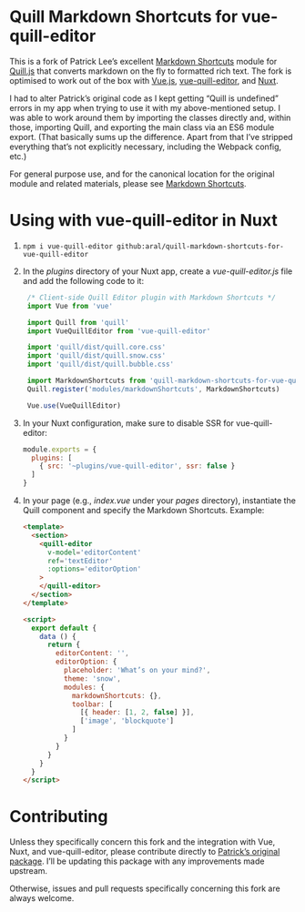 # Quill Markdown Shortcuts for vue-quill-editor

This is a fork of Patrick Lee’s excellent [Markdown Shortcuts](https://github.com/patleeman/quill-markdown-shortcuts) module for [Quill.js](https://quilljs.com) that converts markdown on the fly to formatted rich text. The fork is optimised to work out of the box with [Vue.js](https://vuejs.org), [vue-quill-editor](https://github.com/surmon-china/vue-quill-editor), and [Nuxt](https://nuxtjs.org).

I had to alter Patrick’s original code as I kept getting “Quill is undefined” errors in my app when trying to use it with my above-mentioned setup. I was able to work around them by importing the classes directly and, within those, importing Quill, and exporting the main class via an ES6 module export. (That basically sums up the difference. Apart from that I’ve stripped everything that’s not explicitly necessary, including the Webpack config, etc.)

For general purpose use, and for the canonical location for the original module and related materials, please see [Markdown Shortcuts](https://github.com/patleeman/quill-markdown-shortcuts).

# Using with vue-quill-editor in Nuxt

1. `npm i vue-quill-editor github:aral/quill-markdown-shortcuts-for-vue-quill-editor`

2. In the _plugins_ directory of your Nuxt app, create a _vue-quill-editor.js_ file and add the following code to it:

   ```javascript
    /* Client-side Quill Editor plugin with Markdown Shortcuts */
    import Vue from 'vue'

    import Quill from 'quill'
    import VueQuillEditor from 'vue-quill-editor'

    import 'quill/dist/quill.core.css'
    import 'quill/dist/quill.snow.css'
    import 'quill/dist/quill.bubble.css'

    import MarkdownShortcuts from 'quill-markdown-shortcuts-for-vue-quill-editor'
    Quill.register('modules/markdownShortcuts', MarkdownShortcuts)

    Vue.use(VueQuillEditor)
   ```

3. In your Nuxt configuration, make sure to disable SSR for vue-quill-editor:

    ```javascript
    module.exports = {
      plugins: [
        { src: '~plugins/vue-quill-editor', ssr: false }
      ]
    }
    ```

4. In your page (e.g., _index.vue_ under your _pages_ directory), instantiate the Quill component and specify the Markdown Shortcuts. Example:

    ```html
    <template>
      <section>
        <quill-editor
          v-model='editorContent'
          ref='textEditor'
          :options='editorOption'
        >
        </quill-editor>
      </section>
    </template>

    <script>
      export default {
        data () {
          return {
            editorContent: '',
            editorOption: {
              placeholder: 'What’s on your mind?',
              theme: 'snow',
              modules: {
                markdownShortcuts: {},
                toolbar: [
                  [{ header: [1, 2, false] }],
                  ['image', 'blockquote']
                ]
              }
            }
          }
        }
      }
    </script>
    ```

# Contributing

Unless they specifically concern this fork and the integration with Vue, Nuxt, and vue-quill-editor, please contribute directly to [Patrick’s original package](https://github.com/patleeman/quill-markdown-shortcuts). I’ll be updating this package with any improvements made upstream.

Otherwise, issues and pull requests specifically concerning this fork are always welcome.
